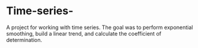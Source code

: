 # Time-series-
A project for working with time series. The goal was to perform exponential smoothing, build a linear trend, and calculate the coefficient of determination.
